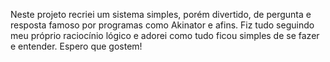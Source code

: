 Neste projeto recriei um sistema simples, porém divertido, de pergunta e resposta famoso por programas como Akinator e afins.
Fiz tudo seguindo meu próprio raciocínio lógico e adorei como tudo ficou simples de se fazer e entender.
Espero que gostem!